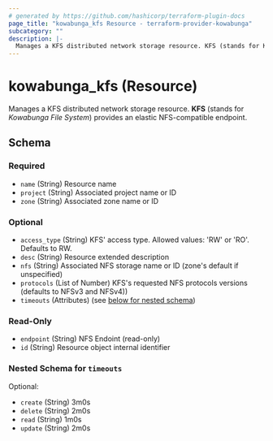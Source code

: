 ```yaml
---
# generated by https://github.com/hashicorp/terraform-plugin-docs
page_title: "kowabunga_kfs Resource - terraform-provider-kowabunga"
subcategory: ""
description: |-
  Manages a KFS distributed network storage resource. KFS (stands for Kowabunga File System) provides an elastic NFS-compatible endpoint.
---
```


# kowabunga_kfs (Resource)

Manages a KFS distributed network storage resource. **KFS** (stands for *Kowabunga File System*) provides an elastic NFS-compatible endpoint.



<!-- schema generated by tfplugindocs -->
## Schema

### Required

- `name` (String) Resource name
- `project` (String) Associated project name or ID
- `zone` (String) Associated zone name or ID

### Optional

- `access_type` (String) KFS' access type. Allowed values: 'RW' or 'RO'. Defaults to RW.
- `desc` (String) Resource extended description
- `nfs` (String) Associated NFS storage name or ID (zone's default if unspecified)
- `protocols` (List of Number) KFS's requested NFS protocols versions (defaults to NFSv3 and NFSv4))
- `timeouts` (Attributes) (see [below for nested schema](#nestedatt--timeouts))

### Read-Only

- `endpoint` (String) NFS Endoint (read-only)
- `id` (String) Resource object internal identifier

<a id="nestedatt--timeouts"></a>
### Nested Schema for `timeouts`

Optional:

- `create` (String) 3m0s
- `delete` (String) 2m0s
- `read` (String) 1m0s
- `update` (String) 2m0s
